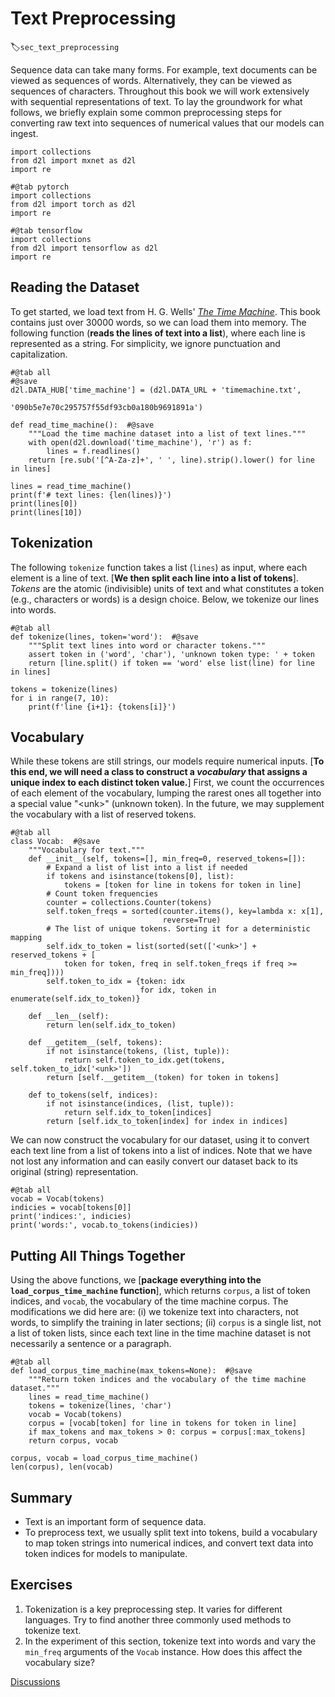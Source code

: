 # Text Preprocessing
:label:`sec_text_preprocessing`

Sequence data can take many forms.
For example, text documents
can be viewed as sequences of words.
Alternatively, they can be viewed
as sequences of characters.
Throughout this book we will work extensively
with sequential representations of text.
To lay the groundwork for what follows,
we briefly explain some common preprocessing steps
for converting raw text into 
sequences of numerical values
that our models can ingest.

```{.python .input}
import collections
from d2l import mxnet as d2l
import re
```

```{.python .input}
#@tab pytorch
import collections
from d2l import torch as d2l
import re
```

```{.python .input}
#@tab tensorflow
import collections
from d2l import tensorflow as d2l
import re
```

## Reading the Dataset

To get started, we load text 
from H. G. Wells' [*The Time Machine*](http://www.gutenberg.org/ebooks/35).
This book contains just over 30000 words,
so we can load them into memory.
The following function 
(**reads the lines of text into a list**),
where each line is represented as a string.
For simplicity, we ignore punctuation and capitalization.

```{.python .input}
#@tab all
#@save
d2l.DATA_HUB['time_machine'] = (d2l.DATA_URL + 'timemachine.txt',
                                '090b5e7e70c295757f55df93cb0a180b9691891a')

def read_time_machine():  #@save
    """Load the time machine dataset into a list of text lines."""
    with open(d2l.download('time_machine'), 'r') as f:
        lines = f.readlines()
    return [re.sub('[^A-Za-z]+', ' ', line).strip().lower() for line in lines]

lines = read_time_machine()
print(f'# text lines: {len(lines)}')
print(lines[0])
print(lines[10])
```

## Tokenization

The following `tokenize` function
takes a list (`lines`) as input,
where each element is a line of text.
[**We then split each line into a list of tokens**].
*Tokens* are the atomic (indivisible) units of text
and what constitutes a token 
(e.g., characters or words)
is a design choice.
Below, we tokenize our lines into words.

```{.python .input}
#@tab all
def tokenize(lines, token='word'):  #@save
    """Split text lines into word or character tokens."""
    assert token in ('word', 'char'), 'unknown token type: ' + token
    return [line.split() if token == 'word' else list(line) for line in lines]

tokens = tokenize(lines)
for i in range(7, 10):
    print(f'line {i+1}: {tokens[i]}')
```

## Vocabulary

While these tokens are still strings,
our models require numerical inputs.
[**To this end, we will need a class
to construct a *vocabulary*
that assigns a unique index 
to each distinct token value.**]
First, we count the occurrences 
of each element of the vocabulary,
lumping the rarest ones all together
into a special value "&lt;unk&gt;" (unknown token).
In the future,
we may supplement the vocabulary
with a list of reserved tokens.

```{.python .input}
#@tab all
class Vocab:  #@save
    """Vocabulary for text."""
    def __init__(self, tokens=[], min_freq=0, reserved_tokens=[]):
        # Expand a list of list into a list if needed
        if tokens and isinstance(tokens[0], list):
            tokens = [token for line in tokens for token in line]
        # Count token frequencies
        counter = collections.Counter(tokens)
        self.token_freqs = sorted(counter.items(), key=lambda x: x[1],
                                  reverse=True)
        # The list of unique tokens. Sorting it for a deterministic mapping
        self.idx_to_token = list(sorted(set(['<unk>'] + reserved_tokens + [
            token for token, freq in self.token_freqs if freq >= min_freq])))
        self.token_to_idx = {token: idx
                             for idx, token in enumerate(self.idx_to_token)}

    def __len__(self):
        return len(self.idx_to_token)

    def __getitem__(self, tokens):
        if not isinstance(tokens, (list, tuple)):
            return self.token_to_idx.get(tokens, self.token_to_idx['<unk>'])
        return [self.__getitem__(token) for token in tokens]

    def to_tokens(self, indices):
        if not isinstance(indices, (list, tuple)):
            return self.idx_to_token[indices]
        return [self.idx_to_token[index] for index in indices]
```

We can now construct the vocabulary for our dataset, 
using it to convert each text line 
from a list of tokens into a list of indices.
Note that we have not lost any information
and can easily convert our dataset 
back to its original (string) representation.

```{.python .input}
#@tab all
vocab = Vocab(tokens)
indicies = vocab[tokens[0]]
print('indices:', indicies)
print('words:', vocab.to_tokens(indicies))
```

## Putting All Things Together

Using the above functions, we [**package everything into the `load_corpus_time_machine` function**], which returns `corpus`, a list of token indices, and `vocab`, the vocabulary of the time machine corpus.
The modifications we did here are:
(i) we tokenize text into characters, not words, to simplify the training in later sections;
(ii) `corpus` is a single list, not a list of token lists, since each text line in the time machine dataset is not necessarily a sentence or a paragraph.

```{.python .input}
#@tab all
def load_corpus_time_machine(max_tokens=None):  #@save
    """Return token indices and the vocabulary of the time machine dataset."""
    lines = read_time_machine()
    tokens = tokenize(lines, 'char')
    vocab = Vocab(tokens)
    corpus = [vocab[token] for line in tokens for token in line]
    if max_tokens and max_tokens > 0: corpus = corpus[:max_tokens]
    return corpus, vocab

corpus, vocab = load_corpus_time_machine()
len(corpus), len(vocab)
```

## Summary

* Text is an important form of sequence data.
* To preprocess text, we usually split text into tokens, build a vocabulary to map token strings into numerical indices, and convert text data into token indices for  models to manipulate.


## Exercises

1. Tokenization is a key preprocessing step. It varies for different languages. Try to find another three commonly used methods to tokenize text.
1. In the experiment of this section, tokenize text into words and vary the `min_freq` arguments of the `Vocab` instance. How does this affect the vocabulary size?

[Discussions](https://discuss.d2l.ai/t/115)
